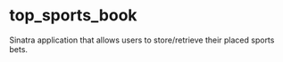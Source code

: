 # top_sports_book
Sinatra application that allows users to store/retrieve their placed sports bets.
